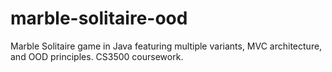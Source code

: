 # marble-solitaire-ood
Marble Solitaire game in Java featuring multiple variants, MVC architecture, and OOD principles. CS3500 coursework.
